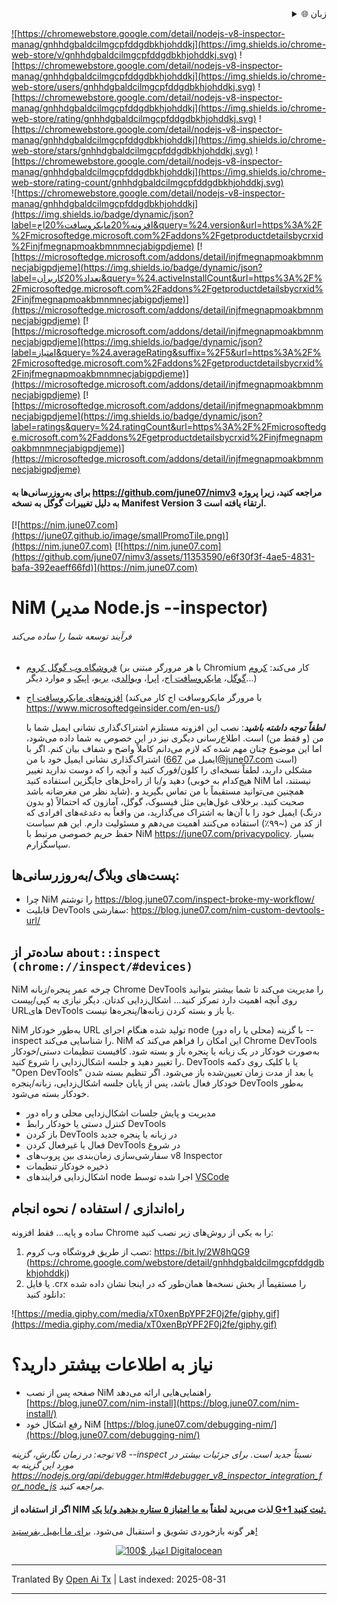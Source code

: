 
<div align="right">
  <details>
    <summary >🌐 زبان</summary>
    <div>
      <div align="center">
        <a href="https://openaitx.github.io/view.html?user=june07&project=NiM&lang=en">انگلیسی</a>
        | <a href="https://openaitx.github.io/view.html?user=june07&project=NiM&lang=zh-CN">简体中文</a>
        | <a href="https://openaitx.github.io/view.html?user=june07&project=NiM&lang=zh-TW">繁體中文</a>
        | <a href="https://openaitx.github.io/view.html?user=june07&project=NiM&lang=ja">ژاپنی</a>
        | <a href="https://openaitx.github.io/view.html?user=june07&project=NiM&lang=ko">کره‌ای</a>
        | <a href="https://openaitx.github.io/view.html?user=june07&project=NiM&lang=hi">هندی</a>
        | <a href="https://openaitx.github.io/view.html?user=june07&project=NiM&lang=th">تایلندی</a>
        | <a href="https://openaitx.github.io/view.html?user=june07&project=NiM&lang=fr">فرانسوی</a>
        | <a href="https://openaitx.github.io/view.html?user=june07&project=NiM&lang=de">آلمانی</a>
        | <a href="https://openaitx.github.io/view.html?user=june07&project=NiM&lang=es">اسپانیایی</a>
        | <a href="https://openaitx.github.io/view.html?user=june07&project=NiM&lang=it">ایتالیایی</a>
        | <a href="https://openaitx.github.io/view.html?user=june07&project=NiM&lang=ru">روسی</a>
        | <a href="https://openaitx.github.io/view.html?user=june07&project=NiM&lang=pt">پرتغالی</a>
        | <a href="https://openaitx.github.io/view.html?user=june07&project=NiM&lang=nl">هلندی</a>
        | <a href="https://openaitx.github.io/view.html?user=june07&project=NiM&lang=pl">لهستانی</a>
        | <a href="https://openaitx.github.io/view.html?user=june07&project=NiM&lang=ar">عربی</a>
        | <a href="https://openaitx.github.io/view.html?user=june07&project=NiM&lang=fa">فارسی</a>
        | <a href="https://openaitx.github.io/view.html?user=june07&project=NiM&lang=tr">ترکی</a>
        | <a href="https://openaitx.github.io/view.html?user=june07&project=NiM&lang=vi">ویتنامی</a>
        | <a href="https://openaitx.github.io/view.html?user=june07&project=NiM&lang=id">اندونزیایی</a>
        | <a href="https://openaitx.github.io/view.html?user=june07&project=NiM&lang=as">অসমীয়া</
      </div>
    </div>
  </details>
</div>

![https://chromewebstore.google.com/detail/nodejs-v8-inspector-manag/gnhhdgbaldcilmgcpfddgdbkhjohddkj](https://img.shields.io/chrome-web-store/v/gnhhdgbaldcilmgcpfddgdbkhjohddkj.svg)
![https://chromewebstore.google.com/detail/nodejs-v8-inspector-manag/gnhhdgbaldcilmgcpfddgdbkhjohddkj](https://img.shields.io/chrome-web-store/users/gnhhdgbaldcilmgcpfddgdbkhjohddkj.svg)
![https://chromewebstore.google.com/detail/nodejs-v8-inspector-manag/gnhhdgbaldcilmgcpfddgdbkhjohddkj](https://img.shields.io/chrome-web-store/rating/gnhhdgbaldcilmgcpfddgdbkhjohddkj.svg)
![https://chromewebstore.google.com/detail/nodejs-v8-inspector-manag/gnhhdgbaldcilmgcpfddgdbkhjohddkj](https://img.shields.io/chrome-web-store/stars/gnhhdgbaldcilmgcpfddgdbkhjohddkj.svg)
![https://chromewebstore.google.com/detail/nodejs-v8-inspector-manag/gnhhdgbaldcilmgcpfddgdbkhjohddkj](https://img.shields.io/chrome-web-store/rating-count/gnhhdgbaldcilmgcpfddgdbkhjohddkj.svg)<br>
![https://chromewebstore.google.com/detail/nodejs-v8-inspector-manag/gnhhdgbaldcilmgcpfddgdbkhjohddkj](https://img.shields.io/badge/dynamic/json?label=افزونه%20مایکروسافت%20اج&query=%24.version&url=https%3A%2F%2Fmicrosoftedge.microsoft.com%2Faddons%2Fgetproductdetailsbycrxid%2Finjfmegnapmoakbmnmnecjabigpdjeme)
[![https://microsoftedge.microsoft.com/addons/detail/injfmegnapmoakbmnmnecjabigpdjeme](https://img.shields.io/badge/dynamic/json?label=تعداد%20کاربران&query=%24.activeInstallCount&url=https%3A%2F%2Fmicrosoftedge.microsoft.com%2Faddons%2Fgetproductdetailsbycrxid%2Finjfmegnapmoakbmnmnecjabigpdjeme)](https://microsoftedge.microsoft.com/addons/detail/injfmegnapmoakbmnmnecjabigpdjeme)
[![https://microsoftedge.microsoft.com/addons/detail/injfmegnapmoakbmnmnecjabigpdjeme](https://img.shields.io/badge/dynamic/json?label=امتیاز&query=%24.averageRating&suffix=%2F5&url=https%3A%2F%2Fmicrosoftedge.microsoft.com%2Faddons%2Fgetproductdetailsbycrxid%2Finjfmegnapmoakbmnmnecjabigpdjeme)](https://microsoftedge.microsoft.com/addons/detail/injfmegnapmoakbmnmnecjabigpdjeme)
[![https://microsoftedge.microsoft.com/addons/detail/injfmegnapmoakbmnmnecjabigpdjeme](https://img.shields.io/badge/dynamic/json?label=ratings&query=%24.ratingCount&url=https%3A%2F%2Fmicrosoftedge.microsoft.com%2Faddons%2Fgetproductdetailsbycrxid%2Finjfmegnapmoakbmnmnecjabigpdjeme)](https://microsoftedge.microsoft.com/addons/detail/injfmegnapmoakbmnmnecjabigpdjeme)

<!--نشان‌های رتبه‌بندی در حال حاضر به دلیل [این](https://github.com/badges/shields/issues/5475) و [این](https://github.com/pandawing/node-chrome-web-store-item-property/issues/275#issuecomment-687801815) خراب هستند.-->

#### برای به‌روزرسانی‌ها به https://github.com/june07/nimv3 مراجعه کنید، زیرا پروژه به دلیل تغییرات گوگل به نسخه Manifest Version 3 ارتقاء یافته است.

[![https://nim.june07.com](https://june07.github.io/image/smallPromoTile.png)](https://nim.june07.com) [![https://nim.june07.com](https://github.com/june07/nimv3/assets/11353590/e6f30f3f-4ae5-4831-bafa-392eaeff66fd)](https://nim.june07.com)

# NiM (مدیر Node.js --inspector)
###### فرآیند توسعه شما را ساده می‌کند

* [فروشگاه وب گوگل کروم]([http://bit.ly/2W8hQG9](https://chromewebstore.google.com/detail/nodejs-v8-inspector-manag/gnhhdgbaldcilmgcpfddgdbkhjohddkj?utm_source=github&utm_medium=readme&utm_campaign=nim&utm_content=1)) (با هر مرورگر مبتنی بر Chromium کار می‌کند: [کروم گوگل](https://www.google.com/chrome/)، [مایکروسافت اج](https://www.microsoftedgeinsider.com/en-us/, )، [اپرا](https://www.opera.com/)، [ویوالدی](https://vivaldi.com/)، [بریو](https://brave.com/)، [اپیک](https://www.epicbrowser.com/) و موارد دیگر...)
* [افزونه‌های مایکروسافت اج](https://microsoftedge.microsoft.com/addons/detail/injfmegnapmoakbmnmnecjabigpdjeme) (با مرورگر مایکروسافت اج کار می‌کند https://www.microsoftedgeinsider.com/en-us/) 

    ***لطفاً توجه داشته باشید***: نصب این افزونه مستلزم اشتراک‌گذاری نشانی ایمیل شما با من (و فقط من) است.  اطلاع‌رسانی دیگری نیز در این خصوص به شما داده می‌شود، اما این موضوع چنان مهم شده که لازم می‌دانم کاملاً واضح و شفاف بیان کنم. اگر با اشتراک‌گذاری نشانی ایمیل خود با من (ایمیل من 667@june07.com است) مشکلی دارید، لطفاً نسخه‌ای را کلون/فورک کنید و آنچه را که دوست ندارید تغییر دهید و/یا از راه‌حل‌های جایگزین استفاده کنید (هیچ‌کدام به خوبی NiM نیستند، اما شاید نظر من مغرضانه باشد). همچنین می‌توانید مستقیماً با من تماس بگیرید و صحبت کنید. برخلاف غول‌هایی مثل فیسبوک، گوگل، آمازون که احتمالاً (و بدون درنگ) ایمیل خود را با آن‌ها به اشتراک می‌گذارید، من واقعاً به دغدغه‌های افرادی که از کد من (~۹۹٪) استفاده می‌کنند اهمیت می‌دهم و مسئولیت دارم. این هم سیاست حفظ حریم خصوصی مرتبط با NiM https://june07.com/privacypolicy. بسیار سپاسگزارم.

## پست‌های وبلاگ/به‌روزرسانی‌ها:
* چرا NiM را نوشتم https://blog.june07.com/inspect-broke-my-workflow/
* قابلیت DevTools سفارشی: https://blog.june07.com/nim-custom-devtools-url/
## ساده‌تر از `about::inspect (chrome://inspect/#devices)`

NiM چرخه عمر پنجره/زبانه Chrome DevTools را مدیریت می‌کند تا شما بیشتر بتوانید روی آنچه اهمیت دارد تمرکز کنید... اشکال‌زدایی کدتان. دیگر نیازی به کپی/پیست URL‌های DevTools یا باز و بسته کردن زبانه‌ها/پنجره‌ها نیست.

NiM به‌طور خودکار URL تولید شده هنگام اجرای node (محلی یا راه دور) با گزینه --inspect را شناسایی می‌کند. NiM این امکان را فراهم می‌کند که Chrome DevTools به‌صورت خودکار در یک زبانه یا پنجره باز و بسته شود. کافیست تنظیمات دستی/خودکار را تغییر دهید و جلسه اشکال‌زدایی را شروع کنید. DevTools یا با کلیک روی دکمه "Open DevTools" یا بعد از مدت زمان تعیین‌شده باز می‌شود. اگر تنظیم بسته شدن خودکار فعال باشد، پس از پایان جلسه اشکال‌زدایی، زبانه/پنجره DevTools به‌طور خودکار بسته می‌شود.
 
 * مدیریت و پایش جلسات اشکال‌زدایی محلی و راه دور
 * کنترل دستی یا خودکار رابط DevTools
 * باز کردن DevTools در زبانه یا پنجره جدید
 * فعال یا غیرفعال کردن DevTools در شروع
 * سفارشی‌سازی زمان‌بندی بین پروب‌های v8 Inspector
 * ذخیره خودکار تنظیمات
 * اشکال‌زدایی فرایندهای node اجرا شده توسط [VSCode](https://imgur.com/download/PRMn9md)


## راه‌اندازی / استفاده / نحوه انجام

ساده و پایه... فقط افزونه Chrome را به یکی از روش‌های زیر نصب کنید:

1. نصب از طریق فروشگاه وب کروم:
    https://bit.ly/2W8hQG9 (https://chrome.google.com/webstore/detail/gnhhdgbaldcilmgcpfddgdbkhjohddkj)
2. یا فایل .crx را مستقیماً از بخش نسخه‌ها همان‌طور که در اینجا نشان داده شده دانلود کنید:

![https://media.giphy.com/media/xT0xenBpYPF2F0j2fe/giphy.gif](https://media.giphy.com/media/xT0xenBpYPF2F0j2fe/giphy.gif)



# نیاز به اطلاعات بیشتر دارید؟
* صفحه پس از نصب NiM راهنمایی‌هایی ارائه می‌دهد [https://blog.june07.com/nim-install](https://blog.june07.com/nim-install/)
* رفع اشکال خود NiM [https://blog.june07.com/debugging-nim/](https://blog.june07.com/debugging-nim/)

*توجه: در زمان نگارش، گزینه v8 --inspect نسبتاً جدید است. برای جزئیات بیشتر در مورد این گزینه به https://nodejs.org/api/debugger.html#debugger_v8_inspector_integration_for_node_js مراجعه کنید.*
#### اگر از استفاده از NIM لذت می‌برید لطفاً [به ما امتیاز ۵ ستاره بدهید و/یا یک G+1 ثبت کنید.](https://chrome.google.com/webstore/detail/nim-node-inspector-manage/gnhhdgbaldcilmgcpfddgdbkhjohddkj/reviewshttps://chrome.google.com/webstore/detail/nim-node-inspector-manage/gnhhdgbaldcilmgcpfddgdbkhjohddkj/reviews)

هر گونه بازخوردی تشویق و استقبال می‌شود.  [برای ما ایمیل بفرستید!](https://raw.githubusercontent.com/june07/NiM/master/mailto:667@june07.com)

<!--
[![اجاره IPv4](https://june07.github.io/image/EVERYTHING.jpg)](https://june07.com/blog/ipv4/?utm_source=NiM&utm_medium=options%20page&utm_campaign=ipv4&utm_content=2)
-->

<div style="display:flex; justify-content:center;">
  <a href="https://m.do.co/c/fe4184318b19" target="_blank" rel="noopener"><IMG border="0" alt="اعتبار $100 Digitalocean" src="https://june07.github.io/image/digitalocean-credit.png"></a>
</div>


---

Tranlated By [Open Ai Tx](https://github.com/OpenAiTx/OpenAiTx) | Last indexed: 2025-08-31

---